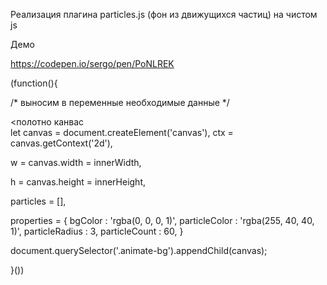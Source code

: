 Реализация плагина particles.js (фон из движущихся частиц) на чистом js

Демо

https://codepen.io/sergo/pen/PoNLREK

(function(){

  /* выносим в переменные необходимые данные */

  <полотно канвас<br />
  let canvas = document.createElement('canvas'), 
  ctx = canvas.getContext('2d'),
      
  <!-- ширина канваса -->
  w = canvas.width = innerWidth,
          
  <!-- высота канваса -->
  h = canvas.height = innerHeight,
          
  <!-- массив в котором будут храниться частицы -->
  particles = [],
          
  <!-- коллекция, с настройками стилей -->
  properties = { 
      bgColor             : 'rgba(0, 0, 0, 1)', <!-- цвет фона канваса -->
      particleColor       : 'rgba(255, 40, 40, 1)', <!-- цвет частиц -->
      particleRadius      : 3, <!-- радиус окружности частицы -->
      particleCount       : 60, <!-- кол-во частиц -->
  }
      
  <!-- помещаем наш канвас в нужное место -->
  document.querySelector('.animate-bg').appendChild(canvas);

}())
